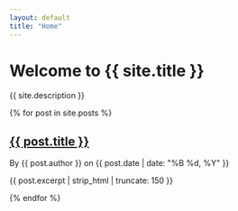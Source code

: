 ```yaml
---
layout: default
title: "Home"
---
```


# Welcome to {{ site.title }}

{{ site.description }}

<section class="post-list">
  {% for post in site.posts %}
  <article class="post-card">
    <a href="{{ post.url | relative_url }}">
      <div class="post-card-image" style="background-image: url('{{ '/assets/images/' | append: post.image | relative_url }}');"></div>
    </a>
    <div class="post-card-content">
      <h2><a href="{{ post.url | relative_url }}">{{ post.title }}</a></h2>
      <p class="post-meta">By {{ post.author }} on {{ post.date | date: "%B %d, %Y" }}</p>
      <p class="post-excerpt">{{ post.excerpt | strip_html | truncate: 150 }}</p>
    </div>
  </article>
  {% endfor %}
</section>